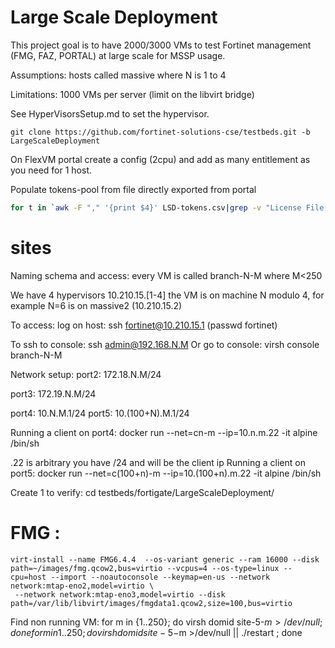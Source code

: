 # Large Scale Deployment 

This project goal is to have 2000/3000 VMs to test Fortinet management (FMG, FAZ, PORTAL) at large scale for MSSP usage.

Assumptions:
 hosts called massive<N> where N is 1 to 4

Limitations:
 1000 VMs per server (limit on the libvirt bridge)

See HyperVisorsSetup.md to set the hypervisor.

```shell
git clone https://github.com/fortinet-solutions-cse/testbeds.git -b LargeScaleDeployment
```

On FlexVM portal create a config (2cpu) and add as many entitlement as you need for 1 host.

Populate tokens-pool from file directly exported from portal
```bash
for t in `awk -F "," '{print $4}' LSD-tokens.csv|grep -v "License File Token" |sed 's/"//g'`; do touch tokens-pool/$t; done
```

# sites
Naming schema and access:
every VM is called branch-N-M where M<250

We have 4 hypervisors 10.210.15.[1-4] the VM is on machine N modulo 4, for example N=6 is on massive2 (10.210.15.2)

To access:
log on host: ssh fortinet@10.210.15.1 (passwd fortinet)

To ssh to console:
ssh admin@192.168.N.M
Or go to console:
virsh console branch-N-M

Network setup:
port2: 172.18.N.M/24

port3: 172.19.N.M/24

port4: 10.N.M.1/24
port5: 10.(100+N).M.1/24

Running a client on port4:
docker run --net=cn-m --ip=10.n.m.22 -it alpine /bin/sh

.22 is arbitrary you have /24 and will be the client ip
Running a client on port5:
docker run --net=c(100+n)-m --ip=10.(100+n).m.22 -it alpine /bin/sh

Create 1 to verify:
cd testbeds/fortigate/LargeScaleDeployment/

# FMG :
```shell
virt-install --name FMG6.4.4  --os-variant generic --ram 16000 --disk path=~/images/fmg.qcow2,bus=virtio --vcpus=4 --os-type=linux --cpu=host --import --noautoconsole --keymap=en-us --network network:mtap-eno2,model=virtio \
 --network network:mtap-eno3,model=virtio --disk path=/var/lib/libvirt/images/fmgdata1.qcow2,size=100,bus=virtio
```

Find non running VM: 
for m in {1..250}; do virsh domid site-5-$m >/dev/null  ; done
for m in {1..250}; do virsh domid site-5-$m >/dev/null || ./restart ; done